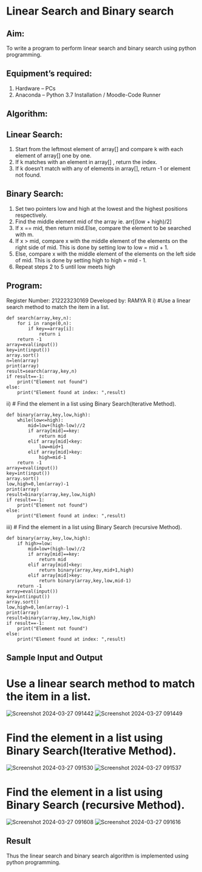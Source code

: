# Linear Search and Binary search
## Aim:
To write a program to perform linear search and binary search using python programming.
## Equipment’s required:
1.	Hardware – PCs
2.	Anaconda – Python 3.7 Installation / Moodle-Code Runner
## Algorithm:
## Linear Search:
1.	Start from the leftmost element of array[] and compare k with each element of array[] one by one.
2.	If k matches with an element in array[] , return the index.
3.	If k doesn’t match with any of elements in array[], return -1 or element not found.
## Binary Search:
1.	Set two pointers low and high at the lowest and the highest positions respectively.
2.	Find the middle element mid of the array ie. arr[(low + high)/2]
3.	If x == mid, then return mid.Else, compare the element to be searched with m.
4.	If x > mid, compare x with the middle element of the elements on the right side of mid. This is done by setting low to low = mid + 1.
5.	Else, compare x with the middle element of the elements on the left side of mid. This is done by setting high to high = mid - 1.
6.	Repeat steps 2 to 5 until low meets high
## Program:
Register Number: 212223230169
Developed by: RAMYA R
i)	#Use a linear search method to match the item in a list.
```
def search(array,key,n):
    for i in range(0,n):
        if key==array[i]:
            return i
    return -1
array=eval(input())
key=int(input())
array.sort()
n=len(array)
print(array)
result=search(array,key,n)
if result==-1:
    print("Element not found")
else:
    print("Element found at index: ",result)
```
ii)	# Find the element in a list using Binary Search(Iterative Method).
```
def binary(array,key,low,high):
    while(low<=high):
        mid=low+(high-low)//2
        if array[mid]==key:
            return mid
        elif array[mid]<key:
            low=mid+1
        elif array[mid]>key:
            high=mid-1
    return -1
array=eval(input())
key=int(input())
array.sort()
low,high=0,len(array)-1
print(array)
result=binary(array,key,low,high)
if result==-1:
    print("Element not found")
else:    
    print("Element found at index: ",result)
```
iii)	# Find the element in a list using Binary Search (recursive Method).
```
def binary(array,key,low,high):
    if high>=low:
        mid=low+(high-low)//2
        if array[mid]==key:
            return mid
        elif array[mid]<key:
            return binary(array,key,mid+1,high)
        elif array[mid]>key:
            return binary(array,key,low,mid-1)
    return -1
array=eval(input())
key=int(input())
array.sort()
low,high=0,len(array)-1
print(array)
result=binary(array,key,low,high)
if result==-1:
    print("Element not found")
else:    
    print("Element found at index: ",result)
```
## Sample Input and Output
# Use a linear search method to match the item in a list.
![Screenshot 2024-03-27 091442](https://github.com/ramya23000505/Search-Algorithms/assets/149370791/3800a9de-0cec-4828-83cd-7a561832de35)
![Screenshot 2024-03-27 091449](https://github.com/ramya23000505/Search-Algorithms/assets/149370791/41ab0a8c-0462-4b50-bf1f-029dcdd006c6)
# Find the element in a list using Binary Search(Iterative Method).
![Screenshot 2024-03-27 091530](https://github.com/ramya23000505/Search-Algorithms/assets/149370791/637ead3c-157a-44e3-bd73-4ac8c72e126b)
![Screenshot 2024-03-27 091537](https://github.com/ramya23000505/Search-Algorithms/assets/149370791/d045e78a-f190-4d0b-97a7-48ae83020713)
# Find the element in a list using Binary Search (recursive Method).
![Screenshot 2024-03-27 091608](https://github.com/ramya23000505/Search-Algorithms/assets/149370791/c2d7aee9-dba1-473c-a2af-86c431adb9c0)
![Screenshot 2024-03-27 091616](https://github.com/ramya23000505/Search-Algorithms/assets/149370791/3ca93c26-4a9d-4653-97f9-0a97f0cca386)

## Result
Thus the linear search and binary search algorithm is implemented using python programming.
